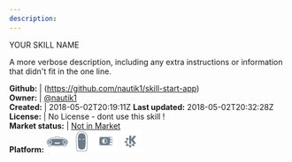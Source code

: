 ```yaml
---
description: 
---
```

YOUR SKILL NAME

A more verbose description, including any extra instructions or
information that didn't fit in the one line.

**Github:** | (https://github.com/nautik1/skill-start-app)  
**Owner:** | [@nautik1](https://github.com/nautik1)  
**Created:** | 2018-05-02T20:19:11Z  **Last updated:** 2018-05-02T20:32:28Z  
**License:** | No License - dont use this skill !  
**Market status:** | [Not in Market](https://market.mycroft.ai/skill/)  
**Platform:**   ![](.gitbook/assets/mark-1-icon.png)  ![](.gitbook/assets/mark-2-icon.png)  ![](.gitbook/assets/picroft-icon.png)  ![](.gitbook/assets/kde.png)   
